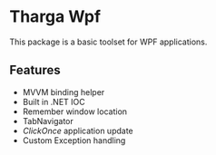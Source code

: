 # Tharga Wpf
This package is a basic toolset for WPF applications.

## Features
- MVVM binding helper
- Built in .NET IOC
- Remember window location
- TabNavigator
- *ClickOnce* application update
- Custom Exception handling



